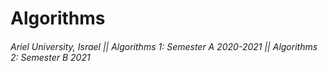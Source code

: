 # Algorithms

###### Ariel University, Israel || _Algorithms 1:_ Semester A 2020-2021 || _Algorithms 2:_ Semester B 2021


